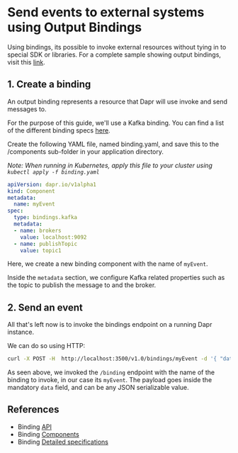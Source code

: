 # Send events to external systems using Output Bindings

Using bindings, its possible to invoke external resources without tying in to special SDK or libraries.
For a complete sample showing output bindings, visit this [link](https://github.com/dapr/samples/tree/master/5.bindings).

## 1. Create a binding

An output binding represents a resource that Dapr will use invoke and send messages to.

For the purpose of this guide, we'll use a Kafka binding. You can find a list of the different binding specs [here](../../concepts/bindings/README.md).

Create the following YAML file, named binding.yaml, and save this to the /components sub-folder in your application directory.

*Note: When running in Kubernetes, apply this file to your cluster using `kubectl apply -f binding.yaml`*

```yml
apiVersion: dapr.io/v1alpha1
kind: Component
metadata:
  name: myEvent
spec:
  type: bindings.kafka
  metadata:
  - name: brokers
    value: localhost:9092
  - name: publishTopic
    value: topic1
```

Here, we create a new binding component with the name of `myEvent`.

Inside the `metadata` section, we configure Kafka related properties such as the topic to publish the message to and the broker.

## 2. Send an event

All that's left now is to invoke the bindings endpoint on a running Dapr instance.

We can do so using HTTP:

```bash
curl -X POST -H  http://localhost:3500/v1.0/bindings/myEvent -d '{ "data": { "message": "Hi!" } }'
```

As seen above, we invoked the `/binding` endpoint with the name of the binding to invoke, in our case its `myEvent`.
The payload goes inside the mandatory `data` field, and can be any JSON serializable value.


## References

* Binding [API](https://github.com/dapr/docs/blob/master/reference/api/bindings.md)
* Binding [Components](https://github.com/dapr/docs/blob/master/reference/api/bindings.md)
* Binding [Detailed specifications](https://github.com/dapr/docs/tree/master/concepts/bindings/specs) 